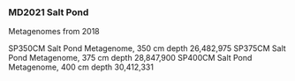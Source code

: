 ### MD2021 Salt Pond

Metagenomes from 2018


SP350CM	Salt Pond Metagenome, 350 cm depth	 26,482,975
SP375CM	Salt Pond Metagenome, 375 cm depth	 28,847,900
SP400CM	Salt Pond Metagenome, 400 cm depth	 30,412,331
